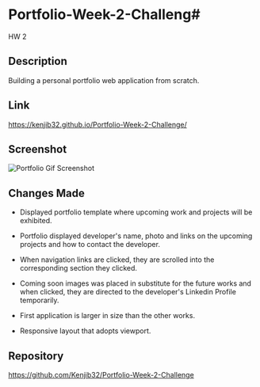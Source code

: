 # Portfolio-Week-2-Challeng#

HW 2

## Description

Building a personal portfolio web application from scratch.

## Link

<https://kenjib32.github.io/Portfolio-Week-2-Challenge/>

## Screenshot

![Portfolio Gif Screenshot](assets/images/Portfolio%20Gif%20Screenshot.gif)
## Changes Made

* Displayed portfolio template where upcoming work and projects will be exhibited.

* Portfolio displayed developer's name, photo and links on the upcoming projects and how to contact the developer.

* When navigation links are clicked, they are scrolled into the corresponding section they clicked.

* Coming soon images was placed in substitute for the future works and when clicked, they are directed to the developer's Linkedin Profile temporarily.

* First application is larger in size than the other works.

* Responsive layout that adopts viewport.

## Repository

<https://github.com/Kenjib32/Portfolio-Week-2-Challenge>